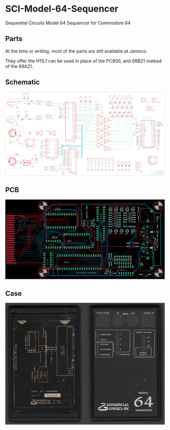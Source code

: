 # SCI-Model-64-Sequencer
Sequential Circuits Model 64 Sequencer for Commodore 64

## Parts
At the time or writing, most of the parts are still available at Jameco.

They offer the H11L1 can be used in place of the PC900, and 68B21 instead of the 68A21.

## Schematic

![Schematic](/Model%2064%20v1%20schematic.png)

## PCB
![PCB](/Model%2064%20v1%20pcb.png)

## Case
![Case](/Model%2064%20Case%20Scan.jpg)
